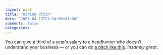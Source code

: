 ```yaml
---
layout: post
title: "Hiring Pitch"
date: "2007-04-13T21:34:00+01:00"
comments: false
categories: 
---
```


<p>You can give a third of a year&#8217;s salary to a headhunter who doesn&#8217;t understand your business &#8212; or you can do <a href="http://senzee.blogspot.com/2007/02/red-5s-pitch.html">a pitch like this</a>. <em>Insanely great</em>.</p>


